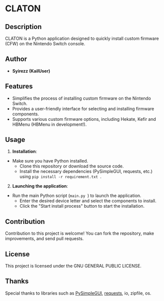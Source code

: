 # CLATON

## Description
CLATON is a Python application designed to quickly install custom firmware (CFW) on the Nintendo Switch console.

## Author
- **Syirezz (KailUser)**

## Features
- Simplifies the process of installing custom firmware on the Nintendo Switch.
- Provides a user-friendly interface for selecting and installing firmware components.
- Supports various custom firmware options, including Hekate, Kefir and HBMenu (HBMenu in development!).

## Usage
1. **Installation**:
- Make sure you have Python installed.
   - Clone this repository or download the source code.
   - Install the necessary dependencies (PySimpleGUI, requests, etc.) using `pip install -r requirement.txt `.

2. **Launching the application**:
- Run the main Python script (`main.py `) to launch the application.
   - Enter the desired device letter and select the components to install.
   - Click the "Start install process" button to start the installation.

## Contribution
Contribution to this project is welcome! You can fork the repository, make improvements, and send pull requests.

## License
This project is licensed under the GNU GENERAL PUBLIC LICENSE.

## Thanks
Special thanks to libraries such as [PySimpleGUI](https://github.com/PySimpleGUI/PySimpleGUI ), [requests](https://github.com/psf/requests ), io, zipfile, os.
